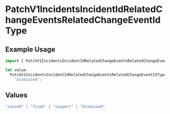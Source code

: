 # PatchV1IncidentsIncidentIdRelatedChangeEventsRelatedChangeEventIdType

## Example Usage

```typescript
import { PatchV1IncidentsIncidentIdRelatedChangeEventsRelatedChangeEventIdType } from "firehydrant-typescript-sdk/models/components";

let value:
  PatchV1IncidentsIncidentIdRelatedChangeEventsRelatedChangeEventIdType =
    "dismissed";
```

## Values

```typescript
"caused" | "fixed" | "suspect" | "dismissed"
```